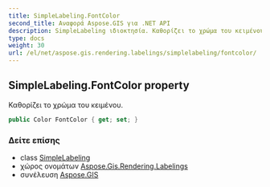 ```yaml
---
title: SimpleLabeling.FontColor
second_title: Αναφορά Aspose.GIS για .NET API
description: SimpleLabeling ιδιοκτησία. Καθορίζει το χρώμα του κειμένου.
type: docs
weight: 30
url: /el/net/aspose.gis.rendering.labelings/simplelabeling/fontcolor/
---
```

## SimpleLabeling.FontColor property

Καθορίζει το χρώμα του κειμένου.

```csharp
public Color FontColor { get; set; }
```

### Δείτε επίσης

* class [SimpleLabeling](../)
* χώρος ονομάτων [Aspose.Gis.Rendering.Labelings](../../simplelabeling/)
* συνέλευση [Aspose.GIS](../../../)


